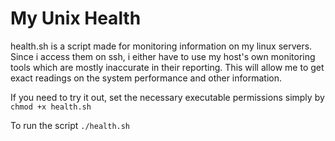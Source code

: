 # My Unix Health 

health.sh is a script made for monitoring information on my linux servers. 
Since i access them on ssh, i either have to use my host's own monitoring tools which are mostly inaccurate in their reporting.
This will allow me to get exact readings on the system performance and other information.

If you need to try it out, set the necessary executable permissions simply by `chmod +x health.sh`

To run the script `./health.sh`